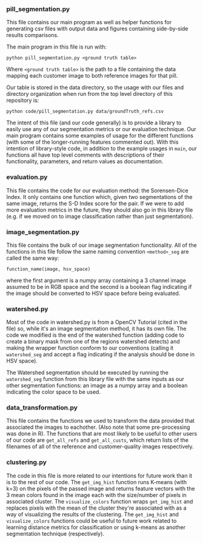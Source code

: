 ### pill_segmentation.py

This file contains our main program as well as helper functions for generating csv files with output data and figures containing side-by-side results comparisons.  

The main program in this file is run with:

`python pill_segmentation.py <ground truth table>`

Where `<ground truth table>` is the path to a file containing the data mapping each customer image to both reference images for that pill. 

Our table is stored in the data directory, so the usage with our files and directory organization when run from the top level directory of this repository is:

`python code/pill_segmentation.py data/groundTruth_refs.csv`

The intent of this file (and our code generally) is to provide a library to easily use any of our segmentation metrics or our evaluation technique.  Our main program contains some examples of usage for the different functions (with some of the longer-running features commented out).  With this intention of library-style code, in addition to the example usages in `main`, our functions all have top level comments with descriptions of their functionality, parameters, and return values as documentation. 

### evaluation.py

This file contains the code for our evaluation method: the Sorensen-Dice Index.  It only contains one function which, given two segmentations of the same image, returns the S-D Index score for the pair. If we were to add more evaluation metrics in the future, they should also go in this library file (e.g. if we moved on to image classification rather than just segmentation). 

### image_segmentation.py

This file contains the bulk of our image segmentation functionality.  All of the functions in this file follow the same naming convention `<method>_seg` are called the same way:

`function_name(image, hsv_space)`

where the first argument is a numpy array containing a 3 channel image assumed to be in RGB space and the second is a boolean flag indicating if the image should be converted to HSV space before being evaluated.  

### watershed.py

Most of the code in watershed.py is from a OpenCV Tutorial (cited in the file) so, while it's an image segmentation method, it has its own file.  The code we modified is the end of the watershed function (adding code to create a binary mask from one of the regions watershed detects) and making the wrapper function conform to our conventions (calling it `watershed_seg` and accept a flag indicating if the analysis should be done in HSV space).

The Watershed segmentation should be executed by running the `watershed_seg` function from this library file with the same inputs as our other segmentation functions: an image as a numpy array and a boolean indicating the color space to be used. 

### data_transformation.py

This file contains the functions we used to transform the data provided that associated the images to eachother.  (Also note that some pre-processing was done in R). The functions that are most likely to be useful to other users of our code are `get_all_refs` and `get_all_custs`, which return lists of the filenames of all of the reference and customer-quality images respectively. 

### clustering.py

The code in this file is more related to our intentions for future work than it is to the rest of our code.  The `get_img_hist` function runs K-means (with k=3) on the pixels of the passed image and returns feature vectors with the 3 mean colors found in the image each with the size/number of pixels in associated cluster. The `visualize_colors` function wraps `get_img_hist` and replaces pixels with the mean of the cluster they're associated with as a way of visualizing the results of the clustering.  The `get_img_hist` and `visualize_colors` functions could be useful to future work related to learning distance metrics for classification or using k-means as another segmentation technique (respectively).  
